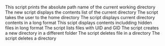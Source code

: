 This script prints the absolute path name of the current working directory
The new script displays the contents list of the current directory
The script takes the user to the home directory
The script displays current directory contents in a long format
This scipt displays contents includding hidden files in long format
The script lists files with UID and GID
The script creates a new directory in a different folder
The script deletes file in a directory
The script deletes a directory
